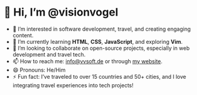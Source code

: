 # 👋 Hi, I’m @visionvogel

- 👀 I’m interested in software development, travel, and creating engaging content.
- 🌱 I’m currently learning **HTML**, **CSS**, **JavaScript**, and exploring **Vim**.
- 💞️ I’m looking to collaborate on open-source projects, especially in web development and travel tech.
- 📫 How to reach me: [info@vvsoft.de](mailto:info@vvsoft.de) or through [my website](https://visionvogel.de).
- 😄 Pronouns: He/Him
- ⚡ Fun fact: I’ve traveled to over 15 countries and 50+ cities, and I love integrating travel experiences into tech projects!


<!---
visionvogel/visionvogel is a ✨ special ✨ repository because its `README.md` (this file) appears on your GitHub profile.
You can click the Preview link to take a look at your changes.
--->
